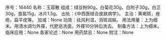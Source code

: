 序号：16440
名称：玉容散
组成：绿豆粉90g，白菊花30g，白附子30g，白芷30g，食盐15g，冰片1.5g。
出处：《中西医结合皮肤病学》。
主治：黄褐斑，痤疮，扁平疣等。
加减：None
功效：祛风利湿，消斑润肤。
用法用量：上为细末。用清水调匀外搽，代肥皂洗面，外搽10分钟后洗去。
制备方法：上为细末。
临床应用：None
各家论述：None
用药禁忌：None
附注：None
